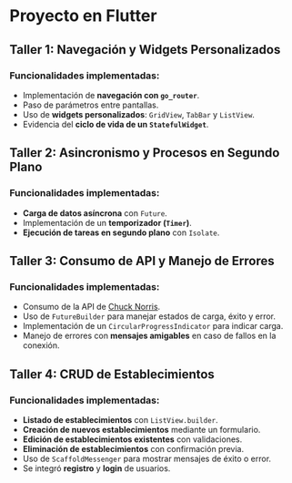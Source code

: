 # Proyecto en Flutter  

## Taller 1: Navegación y Widgets Personalizados  
### Funcionalidades implementadas:  
- Implementación de **navegación con `go_router`**.  
- Paso de parámetros entre pantallas.  
- Uso de **widgets personalizados**: `GridView`, `TabBar` y `ListView`.  
- Evidencia del **ciclo de vida de un `StatefulWidget`**.  

## Taller 2: Asincronismo y Procesos en Segundo Plano  
### Funcionalidades implementadas:  
- **Carga de datos asíncrona** con `Future`.  
- Implementación de un **temporizador (`Timer`)**.  
- **Ejecución de tareas en segundo plano** con `Isolate`.  

## Taller 3: Consumo de API y Manejo de Errores  
### Funcionalidades implementadas:  
- Consumo de la API de [Chuck Norris](https://api.chucknorris.io/).  
- Uso de `FutureBuilder` para manejar estados de carga, éxito y error.  
- Implementación de un `CircularProgressIndicator` para indicar carga.  
- Manejo de errores con **mensajes amigables** en caso de fallos en la conexión.  

## Taller 4: CRUD de Establecimientos  
### Funcionalidades implementadas:  
- **Listado de establecimientos** con `ListView.builder`.  
- **Creación de nuevos establecimientos** mediante un formulario.  
- **Edición de establecimientos existentes** con validaciones.  
- **Eliminación de establecimientos** con confirmación previa.  
- Uso de `ScaffoldMessenger` para mostrar mensajes de éxito o error.  
- Se integró **registro** y **login** de usuarios.
